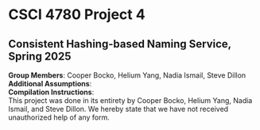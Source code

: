 # CSCI 4780 Project 4
## Consistent Hashing-based Naming Service, Spring 2025
**Group Members**: Cooper Bocko, Helium Yang, Nadia Ismail, Steve Dillon </br>
**Additional Assumptions**:  </br>
**Compilation Instructions**:  </br>
This project was done in its entirety by Cooper Bocko, Helium Yang, Nadia Ismail, and Steve Dillon. We hereby state that we have not received unauthorized help of any form.
